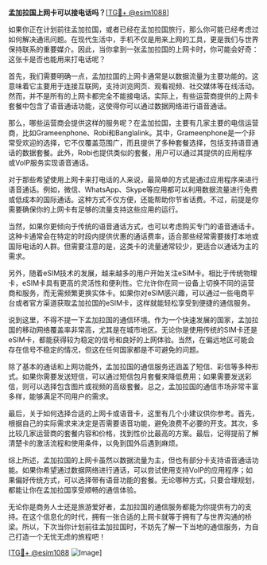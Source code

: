 **孟加拉国上网卡可以接电话吗？**[[TG💪+ @esim1088](https://t.me/s/esim1088)]

如果你正在计划前往孟加拉国，或者已经在孟加拉国旅行，那么你可能已经考虑过如何解决通讯问题。在现代生活中，手机不仅是用来上网的工具，更是我们与世界保持联系的重要媒介。因此，当你拿到一张孟加拉国的上网卡时，你可能会好奇：这张卡是否也能用来打电话呢？

首先，我们需要明确一点，孟加拉国的上网卡通常是以数据流量为主要功能的。这意味着它主要用于连接互联网，支持浏览网页、观看视频、社交媒体等在线活动。然而，并不是所有的上网卡都完全不能接电话。实际上，有些运营商提供的上网卡套餐中包含了语音通话功能，这使得你可以通过数据网络进行语音通话。

那么，哪些运营商会提供这样的服务呢？在孟加拉国，主要有几家主要的电信运营商，比如Grameenphone、Robi和Banglalink。其中，Grameenphone是一个非常受欢迎的选择，它不仅覆盖范围广，而且提供了多种套餐选择，包括支持语音通话的数据套餐。此外，Robi也提供类似的套餐，用户可以通过其提供的应用程序或VoIP服务实现语音通话。

对于那些希望使用上网卡来打电话的人来说，最简单的方式是通过应用程序来进行语音通话。例如，微信、WhatsApp、Skype等应用都可以利用数据流量进行免费或低成本的国际通话。这种方式不仅方便，还能帮助你节省话费。不过，前提是你需要确保你的上网卡有足够的流量支持这些应用的运行。

当然，如果你更倾向于传统的语音通话方式，也可以考虑购买专门的语音通话卡。这种卡通常会在特定的时段内提供优惠的通话费率，适合那些经常需要拨打本地或国际电话的人群。但需要注意的是，这类卡的流量通常较少，更适合以通话为主的需求。

另外，随着eSIM技术的发展，越来越多的用户开始关注eSIM卡。相比于传统物理卡，eSIM卡具有更高的灵活性和便利性。它允许你在同一设备上切换不同的运营商和服务，而无需频繁更换实体卡。如果你对eSIM感兴趣，可以通过一些电商平台或者官方渠道获取孟加拉国的eSIM卡，这样就能轻松享受到便捷的通信服务。

说到这里，不得不提一下孟加拉国的通信环境。作为一个快速发展的国家，孟加拉国的移动网络覆盖率非常高，尤其是在城市地区。无论你是使用传统的SIM卡还是eSIM卡，都能获得较为稳定的信号和良好的上网体验。当然，在偏远地区可能会存在信号不稳定的情况，但这在任何国家都是不可避免的问题。

除了基本的通话和上网功能外，孟加拉国的通信服务还涵盖了短信、彩信等多种形式。如果你需要发送短信，可以通过短信包月套餐来降低费用；如果需要发送彩信，则可以选择包含图片或视频的高级套餐。总之，孟加拉国的通信市场非常丰富多样，能够满足不同用户的需求。

最后，关于如何选择合适的上网卡或语音卡，这里有几个小建议供你参考。首先，根据自己的实际需求来决定是否需要语音功能，避免浪费不必要的开支。其次，多比较几家运营商的套餐内容和价格，找到性价比最高的方案。最后，记得提前了解清楚卡的激活流程和使用条件，以免到国外后遇到麻烦。

综上所述，孟加拉国的上网卡虽然以数据流量为主，但也有部分卡支持语音通话功能。如果你希望通过数据网络进行通话，可以尝试使用支持VoIP的应用程序；如果偏好传统方式，可以选择带有语音功能的套餐。无论哪种方式，只要合理规划，都能让你在孟加拉国享受顺畅的通信体验。

无论你是商务人士还是旅游爱好者，孟加拉国的通信服务都能为你提供有力的支持。在这个信息化的时代，拥有一张合适的上网卡就等于拥有了与世界沟通的桥梁。所以，下次当你计划前往孟加拉国时，不妨先了解一下当地的通信服务，为自己打造一个无忧无虑的旅程吧！

[[TG💪+ @esim1088](https://t.me/s/esim1088) ![Image](https://i.postimg.cc/4NQfJmqS/Snipaste-2025-05-13-00-14-12.png)]